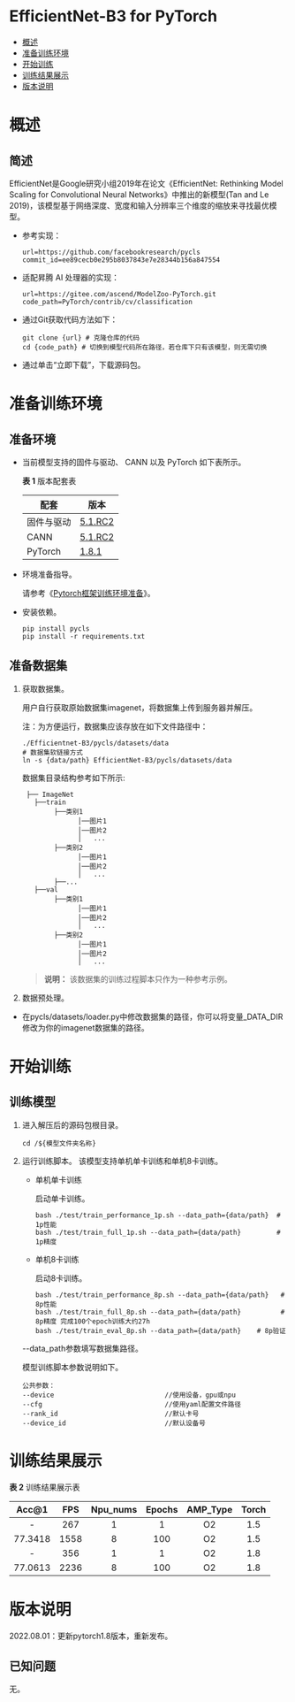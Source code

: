 # EfficientNet-B3 for PyTorch

-   [概述](概述.md)
-   [准备训练环境](准备训练环境.md)
-   [开始训练](开始训练.md)
-   [训练结果展示](训练结果展示.md)
-   [版本说明](版本说明.md)



# 概述

## 简述

EfficientNet是Google研究小组2019年在论文《EfficientNet: Rethinking Model Scaling for Convolutional Neural Networks》中推出的新模型(Tan and Le 2019)，该模型基于网络深度、宽度和输入分辨率三个维度的缩放来寻找最优模型。

- 参考实现：

  ```
  url=https://github.com/facebookresearch/pycls
  commit_id=ee89cecb0e295b8037843e7e28344b156a847554
  ```

- 适配昇腾 AI 处理器的实现：

  ```
  url=https://gitee.com/ascend/ModelZoo-PyTorch.git
  code_path=PyTorch/contrib/cv/classification
  ```
  
- 通过Git获取代码方法如下：

  ```
  git clone {url} # 克隆仓库的代码
  cd {code_path} # 切换到模型代码所在路径，若仓库下只有该模型，则无需切换
  ```
  
- 通过单击“立即下载”，下载源码包。

# 准备训练环境

## 准备环境

- 当前模型支持的固件与驱动、 CANN 以及 PyTorch 如下表所示。

  **表 1**  版本配套表

  | 配套       | 版本                                                         |
  | ---------- | ------------------------------------------------------------ |
  | 固件与驱动 | [5.1.RC2](https://www.hiascend.com/hardware/firmware-drivers?tag=commercial) |
  | CANN       | [5.1.RC2](https://www.hiascend.com/software/cann/commercial?version=5.1.RC2) |
  | PyTorch    | [1.8.1](https://gitee.com/ascend/pytorch/tree/master/) |

- 环境准备指导。

  请参考《[Pytorch框架训练环境准备](https://www.hiascend.com/document/detail/zh/ModelZoo/pytorchframework/ptes)》。
  
- 安装依赖。
  ```
  pip install pycls
  pip install -r requirements.txt
  ```


## 准备数据集

1. 获取数据集。

   用户自行获取原始数据集imagenet，将数据集上传到服务器并解压。

   注：为方便运行，数据集应该存放在如下文件路径中：
   ```
   ./Efficientnet-B3/pycls/datasets/data
   # 数据集软链接方式
   ln -s {data/path} EfficientNet-B3/pycls/datasets/data
   ```
   数据集目录结构参考如下所示:
   ```
    ├── ImageNet
      ├──train
           ├──类别1
                 │──图片1
                 │──图片2
                 │   ...       
           ├──类别2
                 │──图片1
                 │──图片2
                 │   ...   
           ├──...                     
      ├──val  
           ├──类别1
                 │──图片1
                 │──图片2
                 │   ...       
           ├──类别2
                 │──图片1
                 │──图片2
                 │   ...    
   ```

   > **说明：** 
   >该数据集的训练过程脚本只作为一种参考示例。

2. 数据预处理。
- 在pycls/datasets/loader.py中修改数据集的路径，你可以将变量_DATA_DIR修改为你的imagenet数据集的路径。


# 开始训练

## 训练模型

1. 进入解压后的源码包根目录。

   ```
   cd /${模型文件夹名称}
   ```

2. 运行训练脚本。
   该模型支持单机单卡训练和单机8卡训练。

   - 单机单卡训练

     启动单卡训练。

     ```
     bash ./test/train_performance_1p.sh --data_path={data/path}  # 1p性能
     bash ./test/train_full_1p.sh --data_path={data/path}         # 1p精度 
     ```

   - 单机8卡训练

     启动8卡训练。
     ```
     bash ./test/train_performance_8p.sh --data_path={data/path}   # 8p性能
     bash ./test/train_full_8p.sh --data_path={data/path}          # 8p精度 完成100个epoch训练大约27h
     bash ./test/train_eval_8p.sh --data_path={data/path}    # 8p验证 
     ```

   --data\_path参数填写数据集路径。

   模型训练脚本参数说明如下。

   ```
   公共参数：
   --device                            //使用设备，gpu或npu
   --cfg                               //使用yaml配置文件路径
   --rank_id                           //默认卡号
   --device_id                         //默认设备号
   ```
   

# 训练结果展示

**表 2**  训练结果展示表

| Acc@1  | FPS  | Npu_nums | Epochs | AMP_Type | Torch |
| :----: | :--: | :------: | :----: | :------: | :---: |
|   -    | 267   |    1     |  1   |    O2    |  1.5  | 
| 77.3418 | 1558  |    8     |  100   |    O2    |  1.5  |
|   -    | 356   |    1     |  1   |    O2    |  1.8  |
| 77.0613 | 2236  |    8     |  100   |    O2    |  1.8  | 


# 版本说明
2022.08.01：更新pytorch1.8版本，重新发布。

## 已知问题
无。






